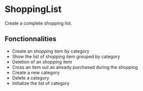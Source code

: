# ShoppingList
Create a complete shopping list.

## Fonctionnalities
- Create an shopping item by category
- Show the list of shopping item grouped by category
- Deletion of an shopping item
- Cross an item out as already purchased during the shopping 
- Create a new category
- Delete a category
- Initialize the list of category
